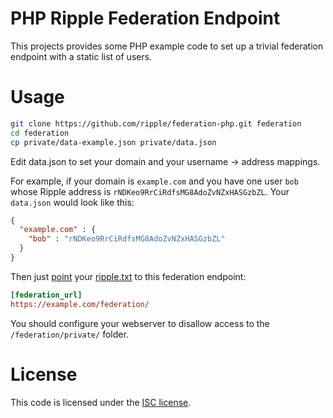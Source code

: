 # PHP Ripple Federation Endpoint

This projects provides some PHP example code to set up a trivial federation
endpoint with a static list of users.

# Usage

``` sh
git clone https://github.com/ripple/federation-php.git federation
cd federation
cp private/data-example.json private/data.json
```

Edit data.json to set your domain and your username -> address mappings.

For example, if your domain is `example.com` and you have one user `bob` whose
Ripple address is `rNDKeo9RrCiRdfsMG8AdoZvNZxHASGzbZL`. Your `data.json` would
look like this:

``` json
{
  "example.com" : {
    "bob" : "rNDKeo9RrCiRdfsMG8AdoZvNZxHASGzbZL"
  }
}
```

Then just [point](https://ripple.com/wiki/Federation_protocol#Service_declaration) your [ripple.txt](https://ripple.com/wiki/Ripple.txt) to this federation endpoint:

``` ini
[federation_url]
https://example.com/federation/
```

You should configure your webserver to disallow access to the
`/federation/private/` folder.

# License

This code is licensed under the [ISC license](http://opensource.org/licenses/ISC).
